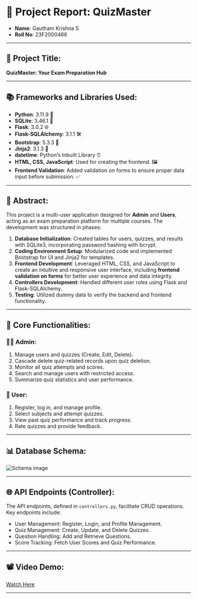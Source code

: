 # 📝 Project Report: QuizMaster

- **Name**: Gautham Krishna S
- **Roll No**: 23F2000466

---

## 🚀 Project Title:
**QuizMaster: Your Exam Preparation Hub**

---

## 📚 Frameworks and Libraries Used:
- **Python**: 3.11.9 🐍
- **SQLite**: 3.46.1 💾
- **Flask**: 3.0.2 🌐
- **Flask-SQLAlchemy**: 3.1.1 🛠️
- **Bootstrap**: 5.3.3 🎨
- **Jinja2**: 3.1.3 🔗
- **datetime**: Python’s Inbuilt Library ⏰
- **HTML, CSS, JavaScript**: Used for creating the frontend. 🖼️
- **Frontend Validation**: Added validation on forms to ensure proper data input before submission. ✅

---

## 📝 Abstract:
This project is a multi-user application designed for **Admin** and **Users**, acting as an exam preparation platform for multiple courses. The development was structured in phases:

1. **Database Initialization**: Created tables for users, quizzes, and results with SQLite3, incorporating password hashing with bcrypt.
2. **Coding Environment Setup**: Modularized code and implemented Bootstrap for UI and Jinja2 for templates.
3. **Frontend Development**: Leveraged HTML, CSS, and JavaScript to create an intuitive and responsive user interface, including **frontend validation on forms** for better user experience and data integrity.
4. **Controllers Development**: Handled different user roles using Flask and Flask-SQLAlchemy.
5. **Testing**: Utilized dummy data to verify the backend and frontend functionality.

---

## 🌟 Core Functionalities:

### 👨‍💼 Admin:
1. Manage users and quizzes (Create, Edit, Delete).
2. Cascade delete quiz-related records upon quiz deletion.
3. Monitor all quiz attempts and scores.
4. Search and manage users with restricted access.
5. Summarize quiz statistics and user performance.

### 🧍 User:
1. Register, log in, and manage profile.
2. Select subjects and attempt quizzes.
3. View past quiz performance and track progress.
4. Rate quizzes and provide feedback.

---

## 📊 Database Schema:
![Schema image](https://github.com/user-attachments/assets/8a328953-ce72-49b0-8801-4d611382f4f9)

---

## 🌐 API Endpoints (Controller):
The API endpoints, defined in `controllers.py`, facilitate CRUD operations. Key endpoints include:
- User Management: Register, Login, and Profile Management.
- Quiz Management: Create, Update, and Delete Quizzes.
- Question Handling: Add and Retrieve Questions.
- Score Tracking: Fetch User Scores and Quiz Performance.

---

## 📽️ Video Demo:
[Watch Here](https://drive.google.com/file/d/1Ugx-WuqCiKHpBV9PR4rEtNDhB-rKgHD9/view?usp=drive_link)

---

